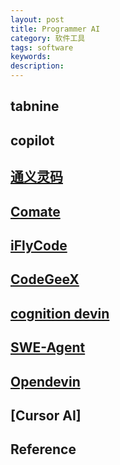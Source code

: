 ```yaml
---
layout: post
title: Programmer AI
category: 软件工具
tags: software
keywords: 
description: 
---
```



## tabnine

## copilot

## [通义灵码](https://tongyi.aliyun.com/)

## [Comate](https://comate.baidu.com/)

## [iFlyCode](https://iflycode.xfyun.cn/)

## [CodeGeeX](https://codegeex.cn/zh-CN)

## [cognition devin](https://www.cognition.ai/blog/introducing-devin)

## [SWE-Agent](https://github.com/princeton-nlp/SWE-agent)

## [Opendevin](https://github.com/OpenDevin/OpenDevin)

## [Cursor AI]

## Reference
